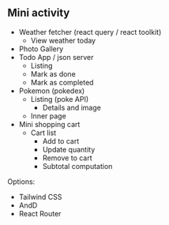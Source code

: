 ## Mini activity
- Weather fetcher (react query / react toolkit)
    - View weather today
- Photo Gallery
- Todo App / json server
    - Listing
    - Mark as done
    - Mark as completed
- Pokemon (pokedex)
    - Listing (poke API)
        - Details and image
    - Inner page
- Mini shopping cart
    - Cart list
        - Add to cart
        - Update quantity
        - Remove to cart
        - Subtotal computation

Options:
- Tailwind CSS
- AndD
- React Router